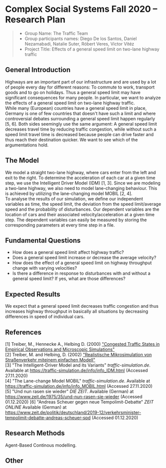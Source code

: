 # Complex Social Systems Fall 2020 – Research Plan

> * Group Name: The Traffic Team
> * Group participants names: Diego De los Santos, Daniel Nezamabadi, Natalie Suter, Róbert Veres, Victor Vitéz
> * Project Title: Effects of a general speed limit on two-lane highway traffic

## General Introduction
  
Highways are an important part of our infrastructure and are used by a lot of people every day for different reasons: To commute to work, transport goods and to go on holidays. Thus a general speed limit may have significant consequences for many people. In particular, we want to analyze the effects of a general speed limit on two-lane highway traffic.  
While many (European) countries have a general speed limit in place, Germany is one of few countries that doesn't have such a limit and where controversial debates surrounding a general speed limit happen regularly [5, 6]. Both sides seemingly use the same argument: A general speed limit decreases travel time by reducing traffic congestion, while without such a speed limit travel time is decreased because people can drive faster and thus reach their destination quicker. We want to see which of the argumentations hold. 

## The Model

We model a straight two-lane highway, where cars enter from the left and exit to the right. To determine the acceleration of each car at a given time step, we use the Intelligent Driver Model (IDM) [1, 3]. Since we are modeling a two-lane highway, we also need to model lane-changing behaviour. This is achieved by utilizing the lane-changing model MOBIL [2, 4].  
To analyse the results of our simulation, we define our independent variables as time, the speed limit, the deviation from the speed limit/average speed and the probability of disturbances. Our dependent variables are the location of cars and their associated velocity/acceleration at a given time step. The dependent variables can easily be measured by storing the corresponding parameters at every time step in a file.  


## Fundamental Questions

- How does a general speed limit affect highway traffic?
- Does a general speed limit increase or decrease the average velocity?
- How does the effect of a general speed limit on highway throughput change with varying velocities?
- Is there a difference in response to disturbances with and without a general speed limit? If yes, what are those differences?


## Expected Results

We expect that a general speed limit decreases traffic congestion and thus increases highway throughput in basically all situations by decreasing differences in speed of individual cars.


## References 

[1] Treiber, M., Hennecke A., Helbing D. (2000) ["Congested Traffic States in Empirical Observations and Microscopic Simulations"](https://www.researchgate.net/publication/1783975_Congested_Traffic_States_in_Empirical_Observations_and_Microscopic_Simulations)  
[2] Treiber, M. and Helbing, D. (2002) ["Realistische Mikrosimulation von Straßenverkehr miteinem einfachen Modell"](https://www.researchgate.net/publication/228748555_Realistische_Mikrosimulation_von_Strassenverkehr_mit_einem_einfachen_Modell)  
[3] "The Intelligent-Driver Model and its Variants" *traffic-simulation.de*. Available at https://traffic-simulation.de/info/info_IDM.html (Accessed 27.11.2020)  
[4] "The Lane-change Model MOBIL" *traffic-simulation.de*. Available at https://traffic-simulation.de/info/info_MOBIL.html (Accessed 27.11.2020)  
[5] "Und nun rasen sie wieder" *DIE ZEIT*. Available (German) at https://www.zeit.de/1975/35/und-nun-rasen-sie-wieder (Accessed 01.12.2020)
[6] "Andreas Scheuer gegen neue Tempolimit-Debatte" *ZEIT ONLINE* Available (German) at https://www.zeit.de/politik/deutschland/2019-12/verkehrsminister-tempolimit-debatte-andreas-scheuer-spd (Accessed 01.12.2020)


## Research Methods

Agent-Based Continous modelling.

## Other
